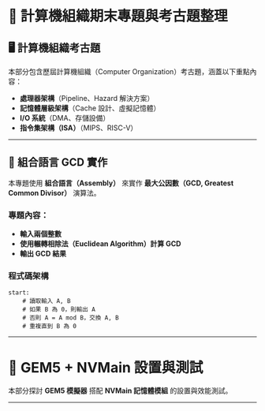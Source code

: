 # 📌 計算機組織期末專題與考古題整理  

## 🖥️ 計算機組織考古題  
本部分包含歷屆計算機組織（Computer Organization）考古題，涵蓋以下重點內容：
- **處理器架構**（Pipeline、Hazard 解決方案）
- **記憶體層級架構**（Cache 設計、虛擬記憶體）
- **I/O 系統**（DMA、存儲設備）
- **指令集架構（ISA）**（MIPS、RISC-V）

---

## 🔢 組合語言 GCD 實作  
本專題使用 **組合語言（Assembly）** 來實作 **最大公因數（GCD, Greatest Common Divisor）** 演算法。  

### **專題內容：**
- **輸入兩個整數**
- **使用輾轉相除法（Euclidean Algorithm）計算 GCD**
- **輸出 GCD 結果**

### **程式碼架構**
```assembly
start:
    # 讀取輸入 A, B
    # 如果 B 為 0，則輸出 A
    # 否則 A = A mod B，交換 A, B
    # 重複直到 B 為 0
```
---

# 🚀 GEM5 + NVMain 設置與測試  
本部分探討 **GEM5 模擬器** 搭配 **NVMain 記憶體模組** 的設置與效能測試。

---


